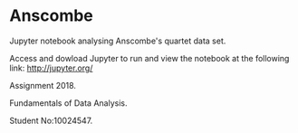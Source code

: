 # Anscombe
Jupyter notebook analysing Anscombe's quartet data set.

Access and dowload Jupyter to run and view the notebook at the following link: http://jupyter.org/

Assignment 2018.

Fundamentals of Data Analysis.

Student No:10024547.
